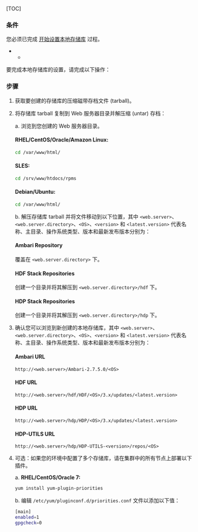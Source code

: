 [TOC]

### 条件

您必须已完成 [开始设置本地存储库]($PreparingToSetUpALocalRepository) 过程。

- -

要完成本地存储库的设置，请完成以下操作：

### 步骤

1. 获取要创建的存储库的压缩磁带存档文件 (tarball)。
2. 将存储库 tarball 复制到 Web 服务器目录并解压缩 (untar) 存档：

    a. 浏览到您创建的 Web 服务器目录。

    #### RHEL/CentOS/Oracle/Amazon Linux:

    ```bash
    cd /var/www/html/
    ```
   
    #### SLES:

    ```bash
    cd /srv/www/htdocs/rpms
    ```
   
    #### Debian/Ubuntu:

    ```bash
    cd /var/www/html/
    ```

    b. 解压存储库 tarball 并将文件移动到以下位置，其中 `<web.server>`、`<web.server.directory>`、`<OS>`、`<version>` 和 `<latest.version>` 代表名称、主目录、操作系统类型、版本和最新发布版本分别为：

    #### Ambari Repository
    覆盖在 `<web.server.directory>` 下。

    #### HDF Stack Repositories
    创建一个目录并将其解压到 `<web.server.directory>/hdf` 下。

    #### HDP Stack Repositories
    创建一个目录并将其解压到 `<web.server.directory>/hdp` 下。

3. 确认您可以浏览到新创建的本地存储库，其中 `<web.server>`、`<web.server.directory>`、`<OS>`、`<version>` 和 `<latest.version>` 代表名称、主目录、操作系统类型、版本和最新发布版本分别为：

    #### Ambari URL
    `http://<web.server>/Ambari-2.7.5.0/<OS>`
    
    #### HDF URL
    `http://<web.server>/hdf/HDF/<OS>/3.x/updates/<latest.version>`
    
    #### HDP URL
    `http://<web.server>/hdp/HDP/<OS>/3.x/updates/<latest.version>`
    
    #### HDP-UTILS URL
    `http://<web.server>/hdp/HDP-UTILS-<version>/repos/<OS>`

4. 可选：如果您的环境中配置了多个存储库，请在集群中的所有节点上部署以下插件。

    a. **RHEL/CentOS/Oracle 7:**

     ```bash
     yum install yum-plugin-priorities
     ```
   
    b. 编辑 `/etc/yum/pluginconf.d/priorities.conf` 文件以添加以下值：

     ```bash
     [main]
     enabled=1
     gpgcheck=0
     ```
